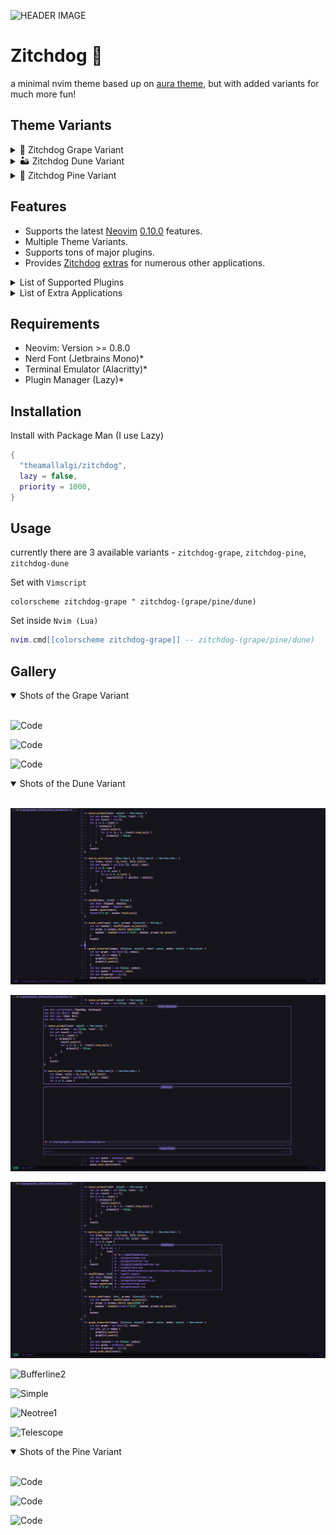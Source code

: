 ![HEADER IMAGE](https://github.com/theamallalgi/zitchdog/blob/main/dependencies/header.png?raw=true)
# Zitchdog 🦑
a minimal nvim theme based up on [aura theme](https://github.com/daltonmenezes/aura-theme/), but with added variants for much more fun!

## Theme Variants

<details>
	<summary>🍇 Zitchdog Grape Variant</summary>
</br>

![Grape Variant](https://github.com/theamallalgi/zitchdog/blob/main/dependencies/grape-3.jpg?raw=true)
</details>

<details>
	<summary>🏜️ Zitchdog Dune Variant</summary>
</br>

![Dune Variant](https://github.com/theamallalgi/zitchdog/blob/main/dependencies/dune-3.jpg?raw=true)
</details>

<details>
	<summary>🌲 Zitchdog Pine Variant</summary>
	</br>

![Pine Variant](https://github.com/theamallalgi/zitchdog/blob/main/dependencies/pine-3.jpg?raw=true)
</details>

## Features

- Supports the latest [Neovim](https://github.com/neovim/neovim)
  [0.10.0](https://github.com/neovim/neovim/releases/tag/v0.10.2) features.
- Multiple Theme Variants.
- Supports tons of major plugins.
- Provides [Zitchdog](https://github.com/theamallalgi/zitchdog)
  [extras](https://github.com/theamallalgi/zitchdog/tree/main/extras) for numerous other applications.

<details>
<summary>List of Supported Plugins</summary>
</br>

<!-- plugins:start -->

| Plugin | Source |
| --- | --- |
| [aerial.nvim](https://github.com/stevearc/aerial.nvim) | [`aerial`](lua/zitchdog/groups/aerial.lua) |
| [ale](https://github.com/dense-analysis/ale) | [`ale`](lua/zitchdog/groups/ale.lua) |
| [alpha-nvim](https://github.com/goolord/alpha-nvim) | [`alpha`](lua/zitchdog/groups/alpha.lua) |
| [barbar.nvim](https://github.com/romgrk/barbar.nvim) | [`barbar`](lua/zitchdog/groups/barbar.lua) |
| [blink.cmp](https://github.com/Saghen/blink.cmp) | [`blink`](lua/zitchdog/groups/blink.lua) |
| [bufferline.nvim](https://github.com/akinsho/bufferline.nvim) | [`bufferline`](lua/zitchdog/groups/bufferline.lua) |
| [nvim-cmp](https://github.com/hrsh7th/nvim-cmp) | [`cmp`](lua/zitchdog/groups/cmp.lua) |
| [codeium.nvim](https://github.com/Exafunction/codeium.nvim) | [`codeium`](lua/zitchdog/groups/codeium.lua) |
| [copilot.lua](https://github.com/zbirenbaum/copilot.lua) | [`copilot`](lua/zitchdog/groups/copilot.lua) |
| [nvim-dap](https://github.com/mfussenegger/nvim-dap) | [`dap`](lua/zitchdog/groups/dap.lua) |
| [dashboard-nvim](https://github.com/nvimdev/dashboard-nvim) | [`dashboard`](lua/zitchdog/groups/dashboard.lua) |
| [flash.nvim](https://github.com/folke/flash.nvim) | [`flash`](lua/zitchdog/groups/flash.lua) |
| [fzf-lua](https://github.com/ibhagwan/fzf-lua) | [`fzf`](lua/zitchdog/groups/fzf.lua) |
| [vim-gitgutter](https://github.com/airblade/vim-gitgutter) | [`gitgutter`](lua/zitchdog/groups/gitgutter.lua) |
| [gitsigns.nvim](https://github.com/lewis6991/gitsigns.nvim) | [`gitsigns`](lua/zitchdog/groups/gitsigns.lua) |
| [glyph-palette.vim](https://github.com/lambdalisue/glyph-palette.vim) | [`glyph-palette`](lua/zitchdog/groups/glyph-palette.lua) |
| [grug-far.nvim](https://github.com/MagicDuck/grug-far.nvim) | [`grug-far`](lua/zitchdog/groups/grug-far.lua) |
| [headlines.nvim](https://github.com/lukas-reineke/headlines.nvim) | [`headlines`](lua/zitchdog/groups/headlines.lua) |
| [hop.nvim](https://github.com/phaazon/hop.nvim) | [`hop`](lua/zitchdog/groups/hop.lua) |
| [vim-illuminate](https://github.com/RRethy/vim-illuminate) | [`illuminate`](lua/zitchdog/groups/illuminate.lua) |
| [indent-blankline.nvim](https://github.com/lukas-reineke/indent-blankline.nvim) | [`indent-blankline`](lua/zitchdog/groups/indent-blankline.lua) |
| [indentmini.nvim](https://github.com/nvimdev/indentmini.nvim) | [`indentmini`](lua/zitchdog/groups/indentmini.lua) |
| [lazy.nvim](https://github.com/folke/lazy.nvim) | [`lazy`](lua/zitchdog/groups/lazy.lua) |
| [leap.nvim](https://github.com/ggandor/leap.nvim) | [`leap`](lua/zitchdog/groups/leap.lua) |
| [lspsaga.nvim](https://github.com/glepnir/lspsaga.nvim) | [`lspsaga`](lua/zitchdog/groups/lspsaga.lua) |
| [mini.animate](https://github.com/echasnovski/mini.animate) | [`mini_animate`](lua/zitchdog/groups/mini_animate.lua) |
| [mini.clue](https://github.com/echasnovski/mini.clue) | [`mini_clue`](lua/zitchdog/groups/mini_clue.lua) |
| [mini.completion](https://github.com/echasnovski/mini.completion) | [`mini_completion`](lua/zitchdog/groups/mini_completion.lua) |
| [mini.cursorword](https://github.com/echasnovski/mini.cursorword) | [`mini_cursorword`](lua/zitchdog/groups/mini_cursorword.lua) |
| [mini.deps](https://github.com/echasnovski/mini.deps) | [`mini_deps`](lua/zitchdog/groups/mini_deps.lua) |
| [mini.diff](https://github.com/echasnovski/mini.diff) | [`mini_diff`](lua/zitchdog/groups/mini_diff.lua) |
| [mini.files](https://github.com/echasnovski/mini.files) | [`mini_files`](lua/zitchdog/groups/mini_files.lua) |
| [mini.hipatterns](https://github.com/echasnovski/mini.hipatterns) | [`mini_hipatterns`](lua/zitchdog/groups/mini_hipatterns.lua) |
| [mini.icons](https://github.com/echasnovski/mini.icons) | [`mini_icons`](lua/zitchdog/groups/mini_icons.lua) |
| [mini.indentscope](https://github.com/echasnovski/mini.indentscope) | [`mini_indentscope`](lua/zitchdog/groups/mini_indentscope.lua) |
| [mini.jump](https://github.com/echasnovski/mini.jump) | [`mini_jump`](lua/zitchdog/groups/mini_jump.lua) |
| [mini.map](https://github.com/echasnovski/mini.map) | [`mini_map`](lua/zitchdog/groups/mini_map.lua) |
| [mini.notify](https://github.com/echasnovski/mini.notify) | [`mini_notify`](lua/zitchdog/groups/mini_notify.lua) |
| [mini.operators](https://github.com/echasnovski/mini.operators) | [`mini_operators`](lua/zitchdog/groups/mini_operators.lua) |
| [mini.pick](https://github.com/echasnovski/mini.pick) | [`mini_pick`](lua/zitchdog/groups/mini_pick.lua) |
| [mini.starter](https://github.com/echasnovski/mini.starter) | [`mini_starter`](lua/zitchdog/groups/mini_starter.lua) |
| [mini.statusline](https://github.com/echasnovski/mini.statusline) | [`mini_statusline`](lua/zitchdog/groups/mini_statusline.lua) |
| [mini.surround](https://github.com/echasnovski/mini.surround) | [`mini_surround`](lua/zitchdog/groups/mini_surround.lua) |
| [mini.tabline](https://github.com/echasnovski/mini.tabline) | [`mini_tabline`](lua/zitchdog/groups/mini_tabline.lua) |
| [mini.test](https://github.com/echasnovski/mini.test) | [`mini_test`](lua/zitchdog/groups/mini_test.lua) |
| [mini.trailspace](https://github.com/echasnovski/mini.trailspace) | [`mini_trailspace`](lua/zitchdog/groups/mini_trailspace.lua) |
| [nvim-navic](https://github.com/SmiteshP/nvim-navic) | [`navic`](lua/zitchdog/groups/navic.lua) |
| [neo-tree.nvim](https://github.com/nvim-neo-tree/neo-tree.nvim) | [`neo-tree`](lua/zitchdog/groups/neo-tree.lua) |
| [neogit](https://github.com/TimUntersberger/neogit) | [`neogit`](lua/zitchdog/groups/neogit.lua) |
| [neotest](https://github.com/nvim-neotest/neotest) | [`neotest`](lua/zitchdog/groups/neotest.lua) |
| [noice.nvim](https://github.com/folke/noice.nvim) | [`noice`](lua/zitchdog/groups/noice.lua) |
| [nvim-notify](https://github.com/rcarriga/nvim-notify) | [`notify`](lua/zitchdog/groups/notify.lua) |
| [nvim-tree.lua](https://github.com/kyazdani42/nvim-tree.lua) | [`nvim-tree`](lua/zitchdog/groups/nvim-tree.lua) |
| [octo.nvim](https://github.com/pwntester/octo.nvim) | [`octo`](lua/zitchdog/groups/octo.lua) |
| [rainbow-delimiters.nvim](https://github.com/HiPhish/rainbow-delimiters.nvim) | [`rainbow`](lua/zitchdog/groups/rainbow.lua) |
| [render-markdown.nvim](https://github.com/MeanderingProgrammer/render-markdown.nvim) | [`render-markdown`](lua/zitchdog/groups/render-markdown.lua) |
| [nvim-scrollbar](https://github.com/petertriho/nvim-scrollbar) | [`scrollbar`](lua/zitchdog/groups/scrollbar.lua) |
| [snacks.nvim](https://github.com/folke/snacks.nvim) | [`snacks`](lua/zitchdog/groups/snacks.lua) |
| [vim-sneak](https://github.com/justinmk/vim-sneak) | [`sneak`](lua/zitchdog/groups/sneak.lua) |
| [supermaven-nvim](https://github.com/supermaven-inc/supermaven-nvim) | [`supermaven`](lua/zitchdog/groups/supermaven.lua) |
| [telescope.nvim](https://github.com/nvim-telescope/telescope.nvim) | [`telescope`](lua/zitchdog/groups/telescope.lua) |
| [nvim-treesitter-context](https://github.com/nvim-treesitter/nvim-treesitter-context) | [`treesitter-context`](lua/zitchdog/groups/treesitter-context.lua) |
| [trouble.nvim](https://github.com/folke/trouble.nvim) | [`trouble`](lua/zitchdog/groups/trouble.lua) |
| [vimwiki](https://github.com/vimwiki/vimwiki) | [`vimwiki`](lua/zitchdog/groups/vimwiki.lua) |
| [which-key.nvim](https://github.com/folke/which-key.nvim) | [`which-key`](lua/zitchdog/groups/which-key.lua) |
| [yanky.nvim](https://github.com/gbprod/yanky.nvim) | [`yanky`](lua/zitchdog/groups/yanky.lua) |

<!-- plugins:end -->

</details>

<details>
<summary>List of Extra Applications</summary>
</br>

<!-- extras:start -->

| Tool | Extra |
| --- | --- |
| [Alacritty](https://github.com/alacritty/alacritty) | [extras/alacritty](extras/alacritty) |
| [Fish](https://fishshell.com/docs/current/index.html) | [extras/fish](extras/fish) |
| [Fish Themes](https://fishshell.com/docs/current/interactive.html#syntax-highlighting) | [extras/fish_themes](extras/fish_themes) |
| [Fzf](https://github.com/junegunn/fzf) | [extras/fzf](extras/fzf) |
| [Ghostty](https://github.com/ghostty-org/ghostty) | [extras/ghostty](extras/ghostty) |
| [GNOME Terminal](https://gitlab.gnome.org/GNOME/gnome-terminal) | [extras/gnome_terminal](extras/gnome_terminal) |
| [iTerm](https://iterm2.com/) | [extras/iterm](extras/iterm) |
| [Kitty](https://sw.kovidgoyal.net/kitty/conf.html) | [extras/kitty](extras/kitty) |
| [Lazygit](https://github.com/jesseduffield/lazygit) | [extras/lazygit](extras/lazygit) |
| [Lua Table](https://www.lua.org) | [extras/lua](extras/lua) |
| [Sublime Text](https://www.sublimetext.com/docs/themes) | [extras/sublime](extras/sublime) |
| [Terminator](https://gnome-terminator.readthedocs.io/en/latest/config.html) | [extras/terminator](extras/terminator) |
| [Termux](https://termux.dev/) | [extras/termux](extras/termux) |
| [Tmux](https://github.com/tmux/tmux/wiki) | [extras/tmux](extras/tmux) |
| [Vimium](https://vimium.github.io/) | [extras/vimium](extras/vimium) |
| [WezTerm](https://wezfurlong.org/wezterm/config/files.html) | [extras/wezterm](extras/wezterm) |
| [Windows Terminal](https://aka.ms/terminal-documentation) | [extras/windows_terminal](extras/windows_terminal) |
| [Yazi](https://github.com/sxyazi/yazi) | [extras/yazi](extras/yazi) |

<!-- extras:end -->

</details>

## Requirements
- Neovim: Version >= 0.8.0
- Nerd Font (Jetbrains Mono)*
- Terminal Emulator (Alacritty)*
- Plugin Manager (Lazy)*

## Installation

Install with Package Man (I use Lazy)
```lua
{
  "theamallalgi/zitchdog",
  lazy = false,
  priority = 1000,
}
```

## Usage
currently there are 3 available variants - `zitchdog-grape`, `zitchdog-pine`, `zitchdog-dune`

Set with `Vimscript`
```vim
colorscheme zitchdog-grape " zitchdog-(grape/pine/dune)
```
Set inside `Nvim (Lua)`
```lua
nvim.cmd[[colorscheme zitchdog-grape]] -- zitchdog-(grape/pine/dune)
```

## Gallery

<details open>
	<summary>Shots of the Grape Variant</summary>
	</br>

![Code](https://github.com/theamallalgi/zitchdog/blob/main/dependencies/grape-1.jpg?raw=true)

![Code](https://github.com/theamallalgi/zitchdog/blob/main/dependencies/grape-2.jpg?raw=true)

![Code](https://github.com/theamallalgi/zitchdog/blob/main/dependencies/grape-3.jpg?raw=true)
</details>

<details open>
	<summary>Shots of the Dune Variant</summary>
	</br>
	
![Code](https://github.com/theamallalgi/zitchdog/blob/main/dependencies/dune-1.jpg?raw=true)

![Code](https://github.com/theamallalgi/zitchdog/blob/main/dependencies/dune-2.jpg?raw=true)

![Code](https://github.com/theamallalgi/zitchdog/blob/main/dependencies/dune-3.jpg?raw=true)

![Bufferline2](https://github.com/theamallalgi/zitchdog/blob/main/dependencies/bufferline.png?raw=true)

![Simple](https://github.com/theamallalgi/zitchdog/blob/main/dependencies/file.png?raw=true)

![Neotree1](https://github.com/theamallalgi/zitchdog/blob/main/dependencies/neotree%20(bufferline).png?raw=true)

![Telescope](https://github.com/theamallalgi/zitchdog/blob/main/dependencies/telescope.png?raw=true)
</details>

<details open>
	<summary>Shots of the Pine Variant</summary>
	</br>

![Code](https://github.com/theamallalgi/zitchdog/blob/main/dependencies/pine-1.jpg?raw=true)

![Code](https://github.com/theamallalgi/zitchdog/blob/main/dependencies/pine-2.jpg?raw=true)

![Code](https://github.com/theamallalgi/zitchdog/blob/main/dependencies/pine-3.jpg?raw=true)
</details>
